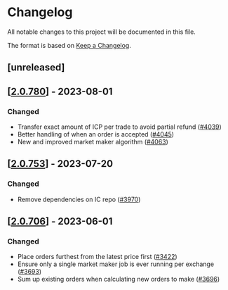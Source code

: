 # Changelog
All notable changes to this project will be documented in this file.

The format is based on [Keep a Changelog](https://keepachangelog.com/en/1.0.0/).

## [unreleased]

## [[2.0.780](https://github.com/open-chat-labs/open-chat/releases/tag/v2.0.780-market_maker)] - 2023-08-01

### Changed

- Transfer exact amount of ICP per trade to avoid partial refund ([#4039](https://github.com/open-chat-labs/open-chat/pull/4039))
- Better handling of when an order is accepted ([#4045](https://github.com/open-chat-labs/open-chat/pull/4045))
- New and improved market maker algorithm ([#4063](https://github.com/open-chat-labs/open-chat/pull/4063))

## [[2.0.753](https://github.com/open-chat-labs/open-chat/releases/tag/v2.0.753-market_maker)] - 2023-07-20

### Changed

- Remove dependencies on IC repo ([#3970](https://github.com/open-chat-labs/open-chat/pull/3970))

## [[2.0.706](https://github.com/open-chat-labs/open-chat/releases/tag/v2.0.706-market_maker)] - 2023-06-01

### Changed

- Place orders furthest from the latest price first ([#3422](https://github.com/open-chat-labs/open-chat/pull/3422))
- Ensure only a single market maker job is ever running per exchange ([#3693](https://github.com/open-chat-labs/open-chat/pull/3693))
- Sum up existing orders when calculating new orders to make ([#3696](https://github.com/open-chat-labs/open-chat/pull/3696))
